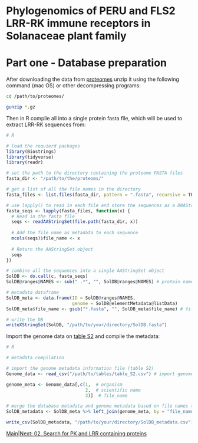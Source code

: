 # Phylogenomics of PERU and FLS2 LRR-RK immune receptors in Solanaceae plant family
# Part one - Database preparation

After downloading the data from [proteomes](/proteomes) unzip it using the following command (mac OS) or other decompressing programs:

```bash 
cd /path/to/proteomes/ 

gunzip *.gz
```

Then in R compile all into a single protein fasta file, which will be used to extract LRR-RK sequences from:

```R
# R

# load the requierd packages
library(Biostrings)
library(tidyverse)
library(readr)

# set the path to the directory containing the proteome FASTA files
fasta_dir <- "/path/to/the/proteoms/"

# get a list of all the file names in the directory
fasta_files <- list.files(fasta_dir, pattern = ".fasta", recursive = TRUE)

# use lapply() to read in each file and store the sequences as a DNAStringSet object
fasta_seqs <- lapply(fasta_files, function(x) {
  # Read in the fasta file
  seqs <- readAAStringSet(file.path(fasta_dir, x))
  
  # Add the file name as metadata to each sequence
  mcols(seqs)$file_name <- x
  
  # Return the AAStringSet object
  seqs
})

# combine all the sequences into a single AAStringSet object
SolDB <- do.call(c, fasta_seqs)
SolDB@ranges@NAMES <- sub(" .*", "", SolDB@ranges@NAMES) # protein name clean-up

# metadata dataframe
SolDB_meta <- data.frame(ID = SolDB@ranges@NAMES,
                         genome = SolDB@elementMetadata@listData)
SolDB_meta$file_name <- gsub("*.fasta", "", SolDB_meta$file_name) # file name clean-up

# write the DB
writeXStringSet(SolDB, "/path/to/your/directory/SolDB.fasta")
```

Import the genome data on [table S2](/tables/table_S2.csv) and compile the metadata:

```R
# R

# metadata compilation

# import the genome metadata information file (table S2)
Genome_data <- read_csv("/path/to/tables/table_S2.csv") # import genome metadata

genome_meta <- Genome_data[,c(1,  # organism
                              2,  # scientific name
                              3)]  # file_name

# merge the database metadata and genome metadata based on file names to have everything all together
SolDB_metadata <- SolDB_meta %>% left_join(genome_meta, by = "file_name")

write_csv(SolDB_metadata, "/path/to/your/directory/SolDB_metadata.csv") # export if you like
```

[Main](README.md)|[Next: 02. Search for PK and LRR containing proteins](02_Search_for_PK_and_LRR_containing_proteins.md)
